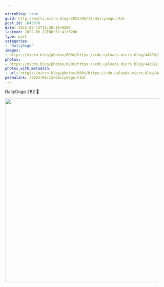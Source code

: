 ```yaml
---

microblog: true
guid: http://matti.micro.blog/2022/08/12/dailydogo.html
post_id: 1645878
date: 2022-08-12T19:30:16+0200
lastmod: 2022-09-12T08:51:41+0200
type: post
categories:
- "DailyDogo"
images:
- https://micro.blog/photos/600x/https://cdn.uploads.micro.blog/44388/2022/f00414d2b9.jpg
photos:
- https://micro.blog/photos/600x/https://cdn.uploads.micro.blog/44388/2022/f00414d2b9.jpg
photos_with_metadata:
- url: https://micro.blog/photos/600x/https://cdn.uploads.micro.blog/44388/2022/f00414d2b9.jpg
permalink: /2022/08/12/dailydogo.html
---
```

DailyDogo 282 🐶

<img src="/media/uploads/2022/f00414d2b9.jpg" width="600" height="600" alt="" />
